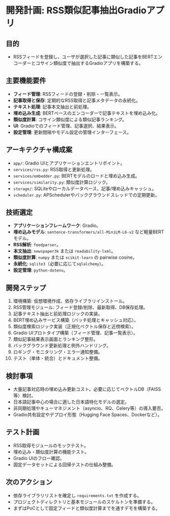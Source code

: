 # 開発計画: RSS類似記事抽出Gradioアプリ

## 目的
- RSSフィードを登録し、ユーザが選択した記事に類似した記事をBERTエンコーダーとコサイン類似度で抽出するGradioアプリを構築する。

## 主要機能要件
- **フィード管理**: RSSフィードの登録・削除・一覧表示。
- **記事取得と保存**: 定期的なRSS取得と記事メタデータの永続化。
- **テキスト処理**: 記事本文抽出と前処理。
- **埋め込み生成**: BERTベースのエンコーダーで記事テキストを埋め込み化。
- **類似度計算**: コサイン類似度による類似記事ランキング。
- **UI**: Gradioでのフィード管理、記事選択、結果表示。
- **設定管理**: 更新間隔やモデル設定の管理インターフェース。

## アーキテクチャ構成案
- `app/`: Gradio UIとアプリケーションエントリポイント。
- `services/rss.py`: RSS取得と更新処理。
- `services/embedder.py`: BERTモデルのロードと埋め込み生成。
- `services/similarity.py`: 類似度計算ロジック。
- `storage/`: SQLiteやローカルデータベース、記事/埋め込みキャッシュ。
- `scheduler.py`: APSchedulerやバックグラウンドスレッドでの定期更新。

## 技術選定
- **アプリケーションフレームワーク**: Gradio。
- **埋め込みモデル**: `sentence-transformers/all-MiniLM-L6-v2` など軽量BERTモデル。
- **RSS解析**: `feedparser`。
- **本文抽出**: `newspaper3k` または `readability-lxml`。
- **類似度計算**: `numpy` または `scikit-learn` の pairwise cosine。
- **永続化**: `sqlite3`（必要に応じて`sqlalchemy`）。
- **設定管理**: `python-dotenv`。

## 開発ステップ
1. 環境構築: 仮想環境作成、依存ライブラリインストール。
2. RSS管理モジュール: フィード登録/削除、最新取得、DB保存処理。
3. 記事テキスト抽出と前処理ロジックの実装。
4. BERT埋め込みサービス構築（バッチ処理とキャッシュ対応）。
5. 類似度検索ロジック実装（正規化ベクトル保存と近傍検索）。
6. Gradio UIプロトタイプ構築（フィード管理、記事一覧表示）。
7. 類似記事結果表示画面とランキング整形。
8. バックグラウンド更新処理と例外ハンドリング。
9. ロギング・モニタリング・エラー通知整備。
10. テスト（単体・統合）とドキュメント整備。

## 検討事項
- 大量記事対応時の埋め込み更新コスト。必要に応じてベクトルDB（FAISS等）検討。
- 日本語記事中心の場合に適した日本語特化モデルの選定。
- 非同期処理やキューマネジメント（asyncio、RQ、Celery等）の導入要否。
- Gradio共有設定やデプロイ形態（Hugging Face Spaces、Dockerなど）。

## テスト計画
- RSS取得モジュールのモックテスト。
- 埋め込み・類似度計算の機能テスト。
- Gradio UIのフロー確認。
- 固定データセットによる回帰テストの仕組み整備。

## 次のアクション
- 依存ライブラリリストを確定し `requirements.txt` を作成する。
- プロジェクトディレクトリと基本モジュールのスケルトンを準備する。
- まずはPoCとして固定フィードと類似度計算までを通すデモを構築する。

